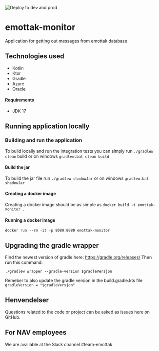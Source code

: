 ![Deploy to dev and prod](https://github.com/navikt/emottak-monitor/workflows/Deploy%20to%20dev%20and%20prod/badge.svg?branch=master)
# emottak-monitor
Application for getting out messages from emottak database

## Technologies used
* Kotlin
* Ktor
* Gradle
* Azure
* Oracle

#### Requirements

* JDK 17

## Running application locally

### Building and run the application
To build locally and run the integration tests you can simply run `./gradlew clean` build or on windows `gradlew.bat clean build`

#### Build the jar
To build the jar file run `./gradlew shadowJar` or on windows `gradlew.bat shadowJar`

#### Creating a docker image
Creating a docker image should be as simple as `docker build -t emottak-monitor .`

#### Running a docker image
`docker run --rm -it -p 8080:8080 emottak-monitor`

## Upgrading the gradle wrapper
Find the newest version of gradle here: https://gradle.org/releases/ Then run this command: 

```./gradlew wrapper --gradle-version $gradleVersjon```

Remeber to also update the gradle version in the build.gradle.kts file
```gradleVersion = "$gradleVersjon"```

## Henvendelser
Questions related to the code or project can be asked as issues here on GitHub.

## For NAV employees
We are available at the Slack channel #team-emottak 
